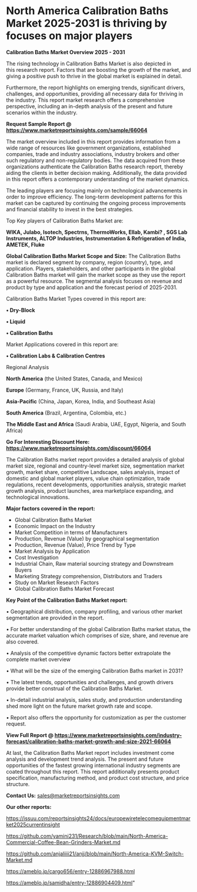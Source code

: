 # North America Calibration Baths Market 2025-2031 is thriving by focuses on major players

<Strong> Calibration Baths Market Overview 2025 - 2031</strong>

The rising technology in Calibration Baths Market is also depicted in this research report. Factors that are boosting the growth of the market, and giving a positive push to thrive in the global market is explained in detail.

Furthermore, the report highlights on emerging trends, significant drivers, challenges, and opportunities, providing all necessary data for thriving in the industry. This report market research offers a comprehensive perspective, including an in-depth analysis of the present and future scenarios within the industry.

<strong>Request Sample Report @ <a href=https://www.marketreportsinsights.com/sample/66064>https://www.marketreportsinsights.com/sample/66064</a></strong>

The market overview included in this report provides information from a wide range of resources like government organizations, established companies, trade and industry associations, industry brokers and other such regulatory and non-regulatory bodies. The data acquired from these organizations authenticate the Calibration Baths research report, thereby aiding the clients in better decision making. Additionally, the data provided in this report offers a contemporary understanding of the market dynamics.

The leading players are focusing mainly on technological advancements in order to improve efficiency. The long-term development patterns for this market can be captured by continuing the ongoing process improvements and financial stability to invest in the best strategies.

Top Key players of Calibration Baths Market are:

<strong>WIKA, Julabo, Isotech, Spectrns, ThermoWorks, Ellab, Kambi? , SGS Lab Instruments, ALTOP Industries, Instrumentation & Refrigeration of India, AMETEK, Fluke</strong>

<strong><b>Global Calibration Baths Market Scope and Size:</b></strong>
The Calibration Baths market is declared segment by company, region (country), type, and application. Players, stakeholders, and other participants in the global Calibration Baths market will gain the market scope as they use the report as a powerful resource. The segmental analysis focuses on revenue and product by type and application and the forecast period of 2025-2031.

Calibration Baths Market Types covered in this report are:

<strong>• Dry-Block

• Liquid

• Calibration Baths</strong>

Market Applications covered in this report are:

<strong>• Calibration Labs & Calibration Centres</strong> 

Regional Analysis

<strong>North America</strong> (the United States, Canada, and Mexico)

<strong>Europe</strong> (Germany, France, UK, Russia, and Italy)

<strong>Asia-Pacific</strong> (China, Japan, Korea, India, and Southeast Asia)

<strong>South America</strong> (Brazil, Argentina, Colombia, etc.)

<strong>The Middle East and Africa</strong> (Saudi Arabia, UAE, Egypt, Nigeria, and South Africa)

<strong>Go For Interesting Discount Here: <a href=https://www.marketreportsinsights.com/discount/66064>https://www.marketreportsinsights.com/discount/66064</a></strong>

The Calibration Baths market report provides a detailed analysis of global market size, regional and country-level market size, segmentation market growth, market share, competitive Landscape, sales analysis, impact of domestic and global market players, value chain optimization, trade regulations, recent developments, opportunities analysis, strategic market growth analysis, product launches, area marketplace expanding, and technological innovations.

<strong><b>Major factors covered in the report:</b></strong>
<ul>
  <li>Global Calibration Baths Market </li>
  <li>Economic Impact on the Industry</li>
  <li>Market Competition in terms of Manufacturers</li>
  <li>Production, Revenue (Value) by geographical segmentation</li>
  <li>Production, Revenue (Value), Price Trend by Type</li>
  <li>Market Analysis by Application</li>
  <li>Cost Investigation</li>
  <li>Industrial Chain, Raw material sourcing strategy and Downstream Buyers</li>
  <li>Marketing Strategy comprehension, Distributors and Traders</li>
  <li>Study on Market Research Factors</li>
  <li>Global Calibration Baths Market Forecast</li>
</ul>

<strong><b>Key Point of the Calibration Baths Market report:</b></strong>

• Geographical distribution, company profiling, and various other market segmentation are provided in the report.

• For better understanding of the global Calibration Baths market status, the accurate market valuation which comprises of size, share, and revenue are also covered.

• Analysis of the competitive dynamic factors better extrapolate the complete market overview

• What will be the size of the emerging Calibration Baths market in 2031?

• The latest trends, opportunities and challenges, and growth drivers provide better construal of the Calibration Baths Market.

• In-detail industrial analysis, sales study, and production understanding shed more light on the future market growth rate and scope.

• Report also offers the opportunity for customization as per the customer request.

<strong><b>View Full Report @ <a href=https://www.marketreportsinsights.com/industry-forecast/calibration-baths-market-growth-and-size-2021-66064>https://www.marketreportsinsights.com/industry-forecast/calibration-baths-market-growth-and-size-2021-66064</a></b></strong>


At last, the Calibration Baths Market report includes investment come analysis and development trend analysis. The present and future opportunities of the fastest growing international industry segments are coated throughout this report. This report additionally presents product specification, manufacturing method, and product cost structure, and price structure.

<strong>Contact Us:</strong>
sales@marketreportsinsights.com

<strong>Our other reports:</strong>

<a href=https://issuu.com/reportsinsights24/docs/europewiretelecomequipmentmarket2025currentinsight>https://issuu.com/reportsinsights24/docs/europewiretelecomequipmentmarket2025currentinsight</a>

<a href=https://github.com/yamini231/Research/blob/main/North-America-Commercial-Coffee-Bean-Grinders-Market.md>https://github.com/yamini231/Research/blob/main/North-America-Commercial-Coffee-Bean-Grinders-Market.md</a>

<a href=https://github.com/anjaliiii21/anjj/blob/main/North-America-KVM-Switch-Market.md>https://github.com/anjaliiii21/anjj/blob/main/North-America-KVM-Switch-Market.md</a>

<a href=https://ameblo.jp/cargo656/entry-12886967988.html>https://ameblo.jp/cargo656/entry-12886967988.html</a>

<a href=https://ameblo.jp/samidha/entry-12886904409.html>https://ameblo.jp/samidha/entry-12886904409.html</a>"
